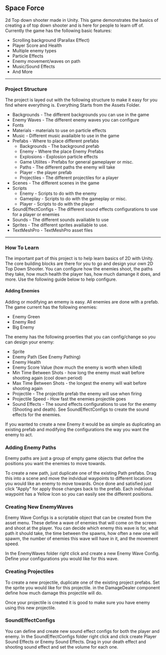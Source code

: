 ## Space Force ##
2d Top down shooter made in Unity. This game demonstrates the basics of creating a of top down shooter and is here for people to learn off of.
Currently the game has the following basic features:
* Scrolling background (Parallax Effect)
* Player Score and Health
* Multiple enemy types
* Particle Effects
* Enemy movement/waves on path
* Music/Sound Effects
* And More

---
### Project Structure ###
The project is layed out with the following structure to make it easy for you find where everything is. Everything Starts from the Assets Folder.
* Backgrounds - The different backgrounds you can use in the game
* Enemy Waves - The different enemy waves you can configure
* Fonts
* Materials - materials to use on particle effects
* Music - Different music availaible to use in the game
* Prefabs - Where to place different prefabs
  * Backgrounds - The background prefab
  * Enemy - Where the place Enemy Prefabs
  * Explosions - Explosion particle effects
  * Game Utilites - Prefabs for general gameplayer or misc.
  * Paths - The different paths the enemy will take
  * Player - the player prefab
  * Projectiles - The different projectiles for a player
* Scenes - The different scenes in the game
* Scripts
  * Enemy - Scripts to do with the enemy
  * Gameplay - Scripts to do with the gameplay or misc.
  * Player - Scripts to do with the player
* SoundEffectConfigs - The different sound effects configurations to use for a player or enemies
* Sounds - The different sounds availiable to use
* Sprites - The different sprites availiable to use.
* TextMeshPro - TextMeshPro asset files
---
### How To Learn ###
The important part of this project is to help learn basics of 2D with Unity. The core building blocks are there for you to go and design your own 2D Top Down Shooter. You can configure how the enemies shoot, the paths they take, how much health the player has, how much damange it does, and more. Use the following guide below to help configure.

#### Adding Enemies ####
Adding or modifying an ememy is easy. All enemies are done with a prefab. The game current has the following enemies:
* Enemy Green
* Enemy Red
* Big Enemy

The enemy has the following proerties that you can config/change so you can design your enemy:
* Sprite
* Enemy Path (See Enemy Pathing)
* Enemy Health
* Enemy Score Value (how much the enemy is worth when killed)
* Min Time Between Shots - how long the enemy must wait before shooting again (cool down period)
* Max Time Between Shots - the longest the enemy will wait before shooting again
* Projectile - The projectile prefab the enemy will use when firing
* Projectile Speed - How fast the enemies projectile goes
* Sound Effects - The sound effects configurations to use for the enemy (Shooting and death). See SoundEffectConfigs to create the sound effects for the enemies.

If you wanted to create a new Enemy it would be as simple as duplicating an existing prefab and modifying the configurations the way you want the enemy to act.

### Adding Enemy Paths ###
Enemy paths are just a group of empty game objects that define the positions you want the enemies to move towards.

To create a new path, just duplicate one of the existing Path prefabs. Drag this into a scene and move the indvidual waypoints to different locations you would like an enemy to move towards. Once done and satisfied just click "Apply" for apply those changes back to the prefab. Each individual waypoint has a Yellow Icon so you can easily see the different positions.

### Creating New EnemyWaves ###
Enemy Wave Configs is a scriptable object that can be created from the asset menu. These define a wave of enemies that will come on the screen and shoot at the player. You can decide which enemy this wave is for, what path it should take, the time between the spawns, how often a new one will spawm, the number of enemies this wave will have in it, and the movement speed.

In the EnemyWaves folder right click and create a new Enemy Wave Config. Define your configurations you would like for this wave.

### Creating Projectiles ###
To create a new projectile, duplicate one of the existing project prefabs.
Set the sprite you would like for this projectile.
in the DamageDealer component define how much damage this projectile will do.

Once your projectile is created it is good to make sure you have enemy using this new projectile.

### SoundEffectConfigs ###
You can define and create new sound effect configs for both the player and enemy.
In the SoundEffectConfigs folder right click and click create Player Sound Effects or Enemy Sound Effects.
Drag in your death effect and shooting sound effect and set the volume for each one.

